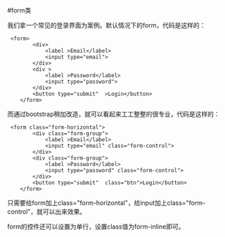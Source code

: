 #form类

我们拿一个常见的登录界面为案例。默认情况下的form，代码是这样的：

     <form> 
            <div>
                <label >Email</label>
                <input type="email">
            </div>
            <div >
                <label >Password</label>
                <input type="password">
            </div>
            <button type="submit"  >Login</button>
        </form>

而通过bootstrap稍加改造，就可以看起来工工整整的很专业，代码是这样的：

     <form class="form-horizontal"> 
            <div class="form-group">
                <label >Email</label>
                <input type="email" class="form-control">
            </div>
            <div class="form-group">
                <label >Password</label>
                <input type="password" class="form-control">
            </div>
            <button type="submit"  class="btn">Login</button>
        </form>

只需要给form加上class="form-horizontal"，给input加上class="form-control"，就可以出来效果。

form的控件还可以设置为单行，设置class值为form-inline即可。
        